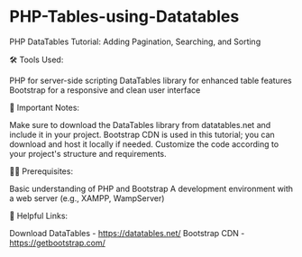 # PHP-Tables-using-Datatables
PHP DataTables Tutorial: Adding Pagination, Searching, and Sorting

🛠️ Tools Used:

PHP for server-side scripting
DataTables library for enhanced table features
Bootstrap for a responsive and clean user interface

🚨 Important Notes:

Make sure to download the DataTables library from datatables.net and include it in your project.
Bootstrap CDN is used in this tutorial; you can download and host it locally if needed.
Customize the code according to your project's structure and requirements.

👨‍💻 Prerequisites:

Basic understanding of PHP and Bootstrap
A development environment with a web server (e.g., XAMPP, WampServer)

🔗 Helpful Links:

Download DataTables - https://datatables.net/
Bootstrap CDN - https://getbootstrap.com/
